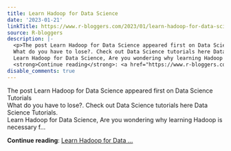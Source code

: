 ```yaml
---
title: Learn Hadoop for Data Science
date: '2023-01-21'
linkTitle: https://www.r-bloggers.com/2023/01/learn-hadoop-for-data-science/
source: R-bloggers
description: |-
  <p>The post Learn Hadoop for Data Science appeared first on Data Science Tutorials<br />
  What do you have to lose?. Check out Data Science tutorials here Data Science Tutorials.<br />
  Learn Hadoop for Data Science, Are you wondering why learning Hadoop is necessary f...</p>
  <strong>Continue reading</strong>: <a href="https://www.r-bloggers.com/2023/01/learn-hadoop-for-data-science/">Learn Hadoop for Data ...
disable_comments: true
---
```

<p>The post Learn Hadoop for Data Science appeared first on Data Science Tutorials<br />
What do you have to lose?. Check out Data Science tutorials here Data Science Tutorials.<br />
Learn Hadoop for Data Science, Are you wondering why learning Hadoop is necessary f...</p>
<strong>Continue reading</strong>: <a href="https://www.r-bloggers.com/2023/01/learn-hadoop-for-data-science/">Learn Hadoop for Data ...